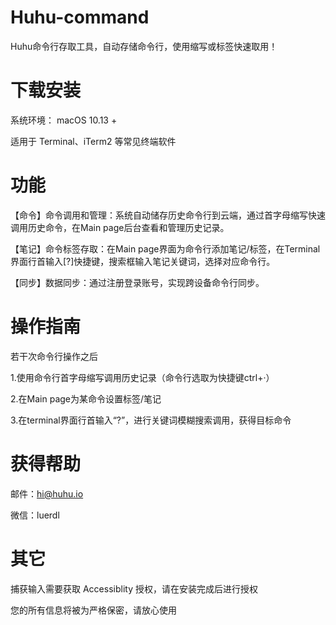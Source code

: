 # Huhu-command
Huhu命令行存取工具，自动存储命令行，使用缩写或标签快速取用！



# **下载安装**
系统环境： macOS 10.13 +

适用于 Terminal、iTerm2 等常见终端软件


# **功能**
【命令】命令调用和管理：系统自动储存历史命令行到云端，通过首字母缩写快速调用历史命令，在Main page后台查看和管理历史记录。

【笔记】命令标签存取：在Main page界面为命令行添加笔记/标签，在Terminal界面行首输入[?]快捷键，搜索框输入笔记关键词，选择对应命令行。

【同步】数据同步：通过注册登录账号，实现跨设备命令行同步。


# **操作指南**
若干次命令行操作之后

1.使用命令行首字母缩写调用历史记录（命令行选取为快捷键ctrl+·）
 

2.在Main page为某命令设置标签/笔记

 
3.在terminal界面行首输入“?”，进行关键词模糊搜索调用，获得目标命令
 


# **获得帮助**
邮件：hi@huhu.io

微信：luerdl


# **其它**
捕获输入需要获取 Accessiblity 授权，请在安装完成后进行授权

您的所有信息将被为严格保密，请放心使用

